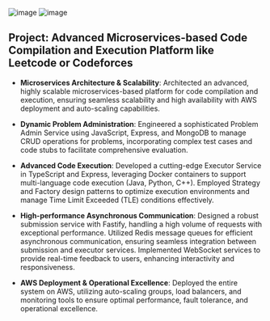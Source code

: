 ![image](https://github.com/user-attachments/assets/a675c6ff-156c-4ade-ba48-bf9d1976e2bb)
![image](https://github.com/user-attachments/assets/1ac00938-0e8f-4602-865a-95925e497775)

## Project: Advanced Microservices-based Code Compilation and Execution Platform like Leetcode or Codeforces

- **Microservices Architecture & Scalability**: Architected an advanced, highly scalable microservices-based platform for code compilation and execution,
 ensuring seamless scalability and high availability with AWS deployment and auto-scaling capabilities.

- **Dynamic Problem Administration**: Engineered a sophisticated Problem Admin Service using JavaScript,
 Express, and MongoDB to manage CRUD operations for problems, incorporating complex test cases and code stubs to facilitate comprehensive evaluation.

- **Advanced Code Execution**: Developed a cutting-edge Executor Service in TypeScript and Express, leveraging Docker containers to support multi-language
 code execution (Java, Python, C++). Employed Strategy and Factory design patterns to optimize execution environments and manage Time Limit Exceeded (TLE) 
 conditions effectively.

- **High-performance Asynchronous Communication**: Designed a robust submission service with Fastify, handling a high volume of requests with exceptional performance.
 Utilized Redis message queues for efficient asynchronous communication, ensuring seamless integration between submission and executor services. 
Implemented WebSocket services to provide real-time feedback to users, enhancing interactivity and responsiveness.

- **AWS Deployment & Operational Excellence**: Deployed the entire system on AWS, utilizing auto-scaling groups, load balancers, 
and monitoring tools to ensure optimal performance, fault tolerance, and operational excellence.
